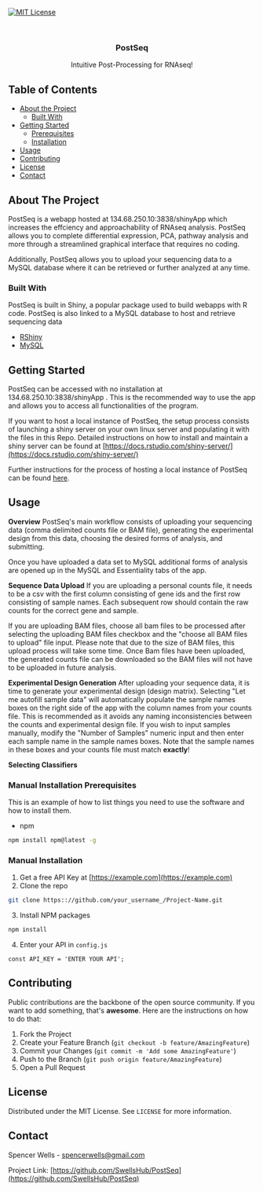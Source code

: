 <!--
*** Thanks for checking out this README Template. If you have a suggestion that would
*** make this better, please fork the repo and create a pull request or simply open
*** an issue with the tag "enhancement".
*** Thanks again! Now go create something AMAZING! :D
-->





<!-- PROJECT SHIELDS -->
<!--
*** I'm using markdown "reference style" links for readability.
*** Reference links are enclosed in brackets [ ] instead of parentheses ( ).
*** See the bottom of this document for the declaration of the reference variables
*** for contributors-url, forks-url, etc. This is an optional, concise syntax you may use.
*** https://www.markdownguide.org/basic-syntax/#reference-style-links
-->

[![MIT License][license-shield]][license-url]




<!-- PROJECT LOGO -->
<br />
<p align="center">



  <h3 align="center">PostSeq</h3>

  <p align="center">
    Intuitive Post-Processing for RNAseq!
    <br />
  </p>
</p>



<!-- TABLE OF CONTENTS -->
## Table of Contents

* [About the Project](#about-the-project)
  * [Built With](#built-with)
* [Getting Started](#getting-started)
  * [Prerequisites](#manual-installation-prerequisites)
  * [Installation](#manual-installation)
* [Usage](#usage)
* [Contributing](#contributing)
* [License](#license)
* [Contact](#contact)



<!-- ABOUT THE PROJECT -->
## About The Project

PostSeq is a webapp hosted at 134.68.250.10:3838/shinyApp which increases the effciency and approachability of RNAseq analysis.
PostSeq allows you to complete differential expression, PCA, pathway analysis and more through a streamlined graphical interface that requires no coding.

Additionally, PostSeq allows you to upload your sequencing data to a MySQL database where it can be retrieved or further analyzed at any time.

### Built With
PostSeq is built in Shiny, a popular package used to build webapps with R code. PostSeq is also linked to a MySQL database to host and retrieve sequencing data
* [RShiny](https://shiny.rstudio.com/)
* [MySQL](https://www.mysql.com/)




<!-- GETTING STARTED -->
## Getting Started

PostSeq can be accessed with no installation at 134.68.250.10:3838/shinyApp . This is the recommended way to use the app and allows you to access all functionalities of the program. 

If you want to host a local instance of PostSeq, the setup process consists of launching a shiny server on your own linux server and populating it with the files in this Repo. Detailed instructions on how to install and maintain a shiny server can be found at [https://docs.rstudio.com/shiny-server/](https://docs.rstudio.com/shiny-server/)

Further instructions for the process of hosting a local instance of PostSeq can be found [here](#manual-installation-prerequisites).


<!-- USAGE EXAMPLES -->
## Usage

**Overview**
PostSeq's main workflow consists of uploading your sequencing data (comma delimited counts file or BAM file), generating the experimental design from this data, choosing the desired forms of analysis, and submitting.

Once you have uploaded a data set to MySQL additional forms of analysis are opened up in the MySQL and Essentiality tabs of the app.

**Sequence Data Upload**
If you are uploading a personal counts file, it needs to be a csv with the first column consisting of gene ids and the first row consisting of sample names. Each subsequent row should contain the raw counts for the correct gene and sample.

If you are uploading BAM files, choose all bam files to be processed after selecting the uploading BAM files checkbox and the 
"choose all BAM files to upload" file input. Please note that due to the size of BAM files, this upload process will take some time. Once Bam files have been uploaded, the generated counts file can be downloaded so the BAM files will not have to be uploaded in future analysis.

**Experimental Design Generation**
After uploading your sequence data, it is time to generate your experimental design (design matrix).
Selecting "Let me autofill sample data" will automatically populate the sample names boxes on the right side of the app with the column names from your counts file. This is recommended as it avoids any naming inconsistencies between the counts and experimental design file. If you wish to input samples manually, modify the "Number of Samples" numeric input and then enter each sample name in the sample names boxes. Note that the sample names in these boxes and your counts file must match **exactly**!

**Selecting Classifiers**




### Manual Installation Prerequisites

This is an example of how to list things you need to use the software and how to install them.
* npm
```sh
npm install npm@latest -g
```

### Manual Installation

1. Get a free API Key at [https://example.com](https://example.com)
2. Clone the repo
```sh
git clone https:://github.com/your_username_/Project-Name.git
```
3. Install NPM packages
```sh
npm install
```
4. Enter your API in `config.js`
```JS
const API_KEY = 'ENTER YOUR API';
```


<!-- CONTRIBUTING -->
## Contributing

Public contributions are the backbone of the open source community. If you want to add something, that's **awesome**.
Here are the instructions on how to do that:

1. Fork the Project
2. Create your Feature Branch (`git checkout -b feature/AmazingFeature`)
3. Commit your Changes (`git commit -m 'Add some AmazingFeature'`)
4. Push to the Branch (`git push origin feature/AmazingFeature`)
5. Open a Pull Request



<!-- LICENSE -->
## License

Distributed under the MIT License. See `LICENSE` for more information.



<!-- CONTACT -->
## Contact

Spencer Wells - spencerwells@gmail.com

Project Link: [https://github.com/SwellsHub/PostSeq](https://github.com/SwellsHub/PostSeq)



<!-- MARKDOWN LINKS & IMAGES -->
<!-- https://www.markdownguide.org/basic-syntax/#reference-style-links -->
[license-shield]: https://img.shields.io/github/license/othneildrew/Best-README-Template.svg?style=flat-square
[license-url]: https://github.com/othneildrew/Best-README-Template/blob/master/LICENSE.txt
